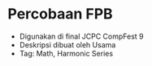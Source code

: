 # Percobaan FPB

- Digunakan di final JCPC CompFest 9
- Deskripsi dibuat oleh Usama
- Tag: Math, Harmonic Series
